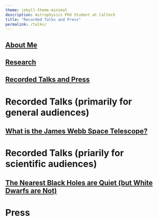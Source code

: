 ```yaml
---
theme: jekyll-theme-minimal
description: Astrophysics PhD Student at Caltech
title: "Recorded Talks and Press"
permalink: /talks/
---
```

## [About Me](https://acrodrig98.github.io/)
## [Research](https://acrodrig98.github.io/research)
## [Recorded Talks and Press](https://acrodrig98.github.io/talks)

# Recorded Talks (primarily for general audiences)
## [What is the James Webb Space Telescope?](https://www.youtube.com/watch?v=Nl-PbrISJ30&)

# Recorded Talks (priarily for scientific audiences)
## [The Nearest Black Holes are Quiet (but White Dwarfs are Not)](https://www.youtube.com/watch?v=EaYXEa0oIH4)

# Press
